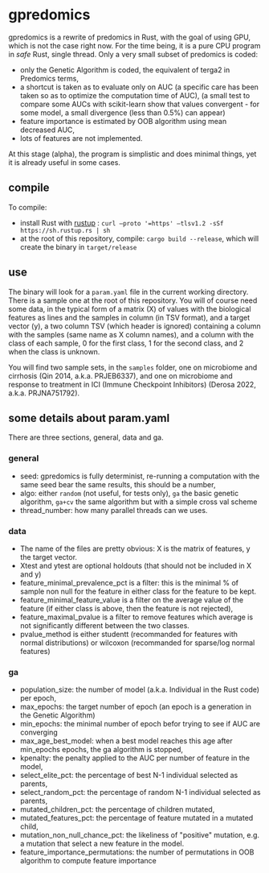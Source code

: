 # gpredomics

gpredomics is a rewrite of predomics in Rust, with the goal of using GPU, which is not the case right now. For the time being, it is a pure CPU program in _safe_ Rust, single thread. Only a very small subset of predomics is coded:

- only the Genetic Algorithm is coded, the equivalent of terga2 in Predomics terms,
- a shortcut is taken as to evaluate only on AUC (a specific care has been taken so as to optimize the computation time of AUC),
(a small test to compare some AUCs with scikit-learn show that values convergent - for some model, a small divergence (less than 0.5%) can appear)
- feature importance is estimated by OOB algorithm using mean decreased AUC,
- lots of features are not implemented.

At this stage (alpha), the program is simplistic and does minimal things, yet it is already useful in some cases.

## compile

To compile:

- install Rust with [rustup](https://rustup.rs) : `curl –proto '=https' –tlsv1.2 -sSf https://sh.rustup.rs | sh`
- at the root of this repository, compile: `cargo build --release`, which will create the binary in `target/release`


## use

The binary will look for a `param.yaml` file in the current working directory. There is a sample one at the root of this repository. You will of course need some data, in the typical form of a matrix (X) of values with the biological features as lines and the samples in column (in TSV format), and a target vector (y), a two column TSV (which header is ignored) containing a column with the samples (same name as X column names), and a column with the class of each sample, 0 for the first class, 1 for the second class, and 2 when the class is unknown.

You will find two sample sets, in the `samples` folder, one on microbiome and cirrhosis (Qin 2014, a.k.a. PRJEB6337), and one on microbiome and response to treatment in ICI (Immune Checkpoint Inhibitors) (Derosa 2022, a.k.a. PRJNA751792).

## some details about param.yaml

There are three sections, general, data and ga.

### general

- seed: gpredomics is fully determinist, re-running a computation with the same seed bear the same results, this should be a number,
- algo: either `random` (not useful, for tests only), `ga` the basic genetic algorithm, `ga+cv` the same algorithm but with a simple cross val scheme
- thread_number: how many parallel threads can we uses.

### data

- The name of the files are pretty obvious: X is the matrix of features, y the target vector.
- Xtest and ytest are optional holdouts (that should not be included in X and y)
- feature_minimal_prevalence_pct is a filter: this is the minimal % of sample non null for the feature in either class for the feature to be kept.
- feature_minimal_feature_value is a filter on the average value of the feature (if either class is above, then the feature is not rejected),
- feature_maximal_pvalue is a filter to remove features which average is not significantly different between the two classes.
- pvalue_method is either studentt (recommanded for features with normal distributions) or wilcoxon (recommanded for sparse/log normal features)

### ga

- population_size: the number of model (a.k.a. Individual in the Rust code) per epoch,
- max_epochs: the target number of epoch (an epoch is a generation in the Genetic Algorithm)
- min_epochs: the minimal number of epoch befor trying to see if AUC are converging
- max_age_best_model: when a best model reaches this age after min_epochs epochs, the ga algorithm is stopped,
- kpenalty: the penalty applied to the AUC per number of feature in the model,
- select_elite_pct: the percentage of best N-1 individual selected as parents,
- select_random_pct: the percentage of random N-1 individual selected as parents,
- mutated_children_pct: the percentage of children mutated,
- mutated_features_pct: the percentage of feature mutated in a mutated child,
- mutation_non_null_chance_pct: the likeliness of "positive" mutation, e.g. a mutation that select a new feature in the model.
- feature_importance_permutations: the number of permutations in OOB algorithm to compute feature importance

